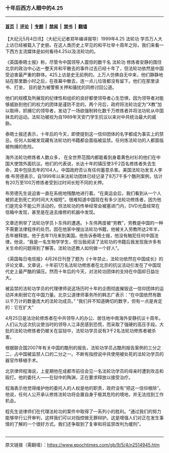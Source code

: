 ### 十年后西方人眼中的4.25

---

#### [首页](../../../..?n2514945) &nbsp;|&nbsp; [评论](../../../../../epoch-comment?n2514945) &nbsp;|&nbsp; [专题](../../../../../epoch-special?n2514945) &nbsp;|&nbsp; [禁闻](../../../../../epoch-news?n2514945) &nbsp;|&nbsp; [禁书](../../../../../books?n2514945) &nbsp;|&nbsp; [翻墙](https://github.com/gfw-breaker/nogfw/blob/master/README.md?n2514945)


<div class="post_content" id="artbody" itemprop="articleBody">
 <!-- article content begin -->
 <p>
  【大纪元5月4日讯】（大纪元记者郑年编译报导）1999年4.25
  <ok href="https://www.epochtimes.com/gb/tag/%E6%B3%95%E8%BD%AE%E5%8A%9F.html">
   法轮功
  </ok>
  学员万人大上访已经被载入了史册。在这人类历史上罕见的和平壮举十周年之际，我们来看一下西方主流媒体是如何看待4.25以及法轮功的。
 </p>
 <p>
  《英国泰晤士报》称，尽管令中国领导人震惊的数千名
  <ok href="https://www.epochtimes.com/gb/tag/%E6%B3%95%E8%BD%AE%E5%8A%9F.html">
   法轮功
  </ok>
  修炼者安静的围住北京的政治中心达一整天并和平散去的事件过去已经十年了，但法轮功依然是中国受迫害最严重的群体。425上访是史无前例的。上万人仿佛自无中来，他们静静地站在那里数小时之后，在夜幕中散去，连一点儿垃圾都没有留下。他们在那里读书、打坐， 目的是为被警察关押和骚扰的同修讨回公道。
 </p>
 <p>
  他们的规模及所展现的纪律性和组织的良好都使领导者心生恐惧，因为领导者对能够威胁到他们的权力的团体是谨防不怠的。两个月后，政府将法轮功定为“X教”加以取缔，抓捕它的领导者，发动了一场欲强制转化数千万修炼者并将法功轮从中国抹去的运动。法轮功被视为自1989年天安门学生抗议以来对中共统治最大的威胁。
 </p>
 <p>
  泰晤士报还表示，十年后的今天，即使提到这一信仰团体的名字都成为事实上的禁忌。任何人如被发现藏有法轮功的书籍都会面临被监禁。任何炼法轮功的人都面临被拘捕的危险。
 </p>
 <p>
  海外法轮功修炼者人数众多， 在全世界范围内都能看到身着黄色衬衫的他们在中国大使馆外面抗议。他们的代表说，长达十年的镇压使3千2百名修炼者失去生命，其中包括去年的104人。中国政府否认有任何蓄意杀害。美国法轮功发言人李维‧布劳德表示，自1999年以来法轮功团体已经记录了8万7千多个酷刑案例，估计有20万至100万修炼者受到过时间长短不同的关押。
 </p>
 <p>
  布劳德先生说迫害一直在系统地残酷地进行着。“在奥运会后，我们看到从一个人被抓走到死亡的时间大大缩短”。很难知道中国现在有多少法轮功修炼者，因为他们是完全不能公开活动的，但法轮功的传单经常会被塞进门内，DVD光盘经常在信箱中发现，甚至是在送去维修的机器中发现。
 </p>
 <p>
  文章还例举了法轮功学员卜东伟的遭遇。卜东伟两度被“劳教”，劳教是中国的一种不需要法律程序的处罚。因在他家中搜出法轮功书籍，他被关入劳教所达2年半，去年被释放。他于去年11月来到美国。他告诉泰晤士报，他没有触犯任何中国法律。他说，“我是一名生物学学生，但当我阅读了法轮功的书籍后我发现我许多有关生命的问题得到了解答。法轮功还教人如何做一个好人”。
 </p>
 <p>
  《英国每日电信报》4月26日刊登了题为《十年禁止，法轮功依然在中国成长》的评论文章。文章说，十年前1万名法轮功修炼者在北京的抗议活动引发在了中国现代史上最严酷的镇压。然而十年后的今天，对法轮功团体的支持在中国却日益壮大。
 </p>
 <p>
  被监禁的法轮功学员的代理律师说这场历时十年的企图彻底摧毁这一信仰团体的运动并未削弱它在中国力量。北京公道律师事务所的韩志广表示：“在中国依然有数以千万计的数量庞大的法轮功成员。” “我们并不知道确切的数字，但有一点是肯定的：它在扩大”
 </p>
 <p>
  4月25日是法功轮修炼者在中共领导人的办公、居住地中南海外安静抗议十周年。人们认为这次抗议使当时的领导人江泽民感到恐慌，而采取了强硬的高压手段。大批的法轮功修炼者仍被关在监狱中，法轮功学员说有3千2名法轮功修炼者被杀害。
 </p>
 <p>
  根据联合国2007年有关中国的酷刑的报告，法轮功学员占酷刑报告案例的三分之二，占中国被监禁人口的二分之一。不断有指控说中共使用被处死的法轮功学员的器官作移植手术。
 </p>
 <p>
  北京律师程海说，上星期他在成都市前往会见一名法轮功学员的母亲时遭到攻击和殴打。他的委托人——在狱中的陶渊，正在要求释放以接受治疗。
 </p>
 <p>
  程海表示他觉得维护他的委托人的人权是他的职责，政府没有“把这一信仰根除”。他说，任何人公开承认修炼法轮功将会置自身于极其危险的境地，并无法找到工作机会。
 </p>
 <p>
  程先生说律师们在代理法轮功的案件中取得了一系列小的胜利。“通过我们的努力能够举行公开审判，这样我们可以对指控做无罪辩护。这是增强人们对正在发生事情的了解的一个很好方式。我们还争取到了复审和将监禁改判为缓刑”。
  <font color="#ffffff">
   (http://www.dajiyuan.com)
  </font>
 </p>
 <!-- article content end -->
 <div id="below_article_ad">
 </div>
</div>


---

原文链接（需翻墙）：https://www.epochtimes.com/gb/9/5/4/n2514945.htm